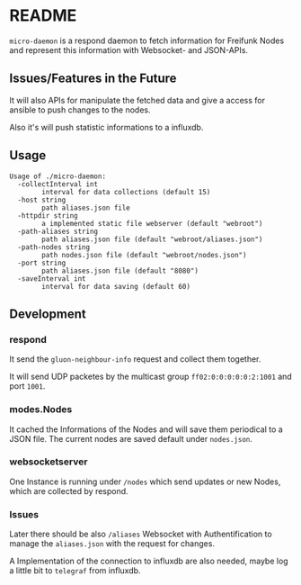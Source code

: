 # README
`micro-daemon` is a respond daemon to fetch information for Freifunk Nodes
and represent this information with Websocket- and JSON-APIs.

## Issues/Features in the Future
It will also APIs for manipulate the fetched data
 and give a access for ansible to push changes to the nodes.

Also it's will push statistic informations to a influxdb.

## Usage
```
Usage of ./micro-daemon:
  -collectInterval int
    	interval for data collections (default 15)
  -host string
    	path aliases.json file
  -httpdir string
    	a implemented static file webserver (default "webroot")
  -path-aliases string
    	path aliases.json file (default "webroot/aliases.json")
  -path-nodes string
    	path nodes.json file (default "webroot/nodes.json")
  -port string
    	path aliases.json file (default "8080")
  -saveInterval int
    	interval for data saving (default 60)
```
## Development
### respond
It send the `gluon-neighbour-info` request and collect them together.

It will send UDP packetes by the multicast group `ff02:0:0:0:0:0:2:1001` and port `1001`.

### modes.Nodes
It cached the Informations of the Nodes and will save them periodical to a JSON file.
The current nodes are saved default under `nodes.json`.


### websocketserver
One Instance is running under `/nodes` which send updates or new Nodes,
 which are collected by respond.

### Issues
Later there should be also `/aliases` Websocket with Authentification to manage the `aliases.json` with the request for changes.

A Implementation of the connection to influxdb are also needed, maybe log a little bit to `telegraf` from influxdb.
